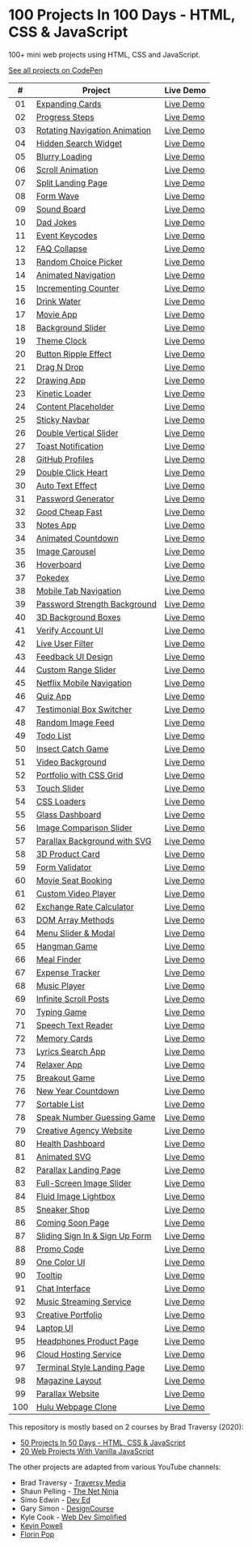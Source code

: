 # 100 Projects In 100 Days - HTML, CSS & JavaScript

100+ mini web projects using HTML, CSS and JavaScript.

[See all projects on CodePen](https://codepen.io/collection/DKLgmm?grid_type=grid&sort_by=item_created_at)

|  #  | Project                                                                                                                                 | Live Demo                                                |
| :-: | --------------------------------------------------------------------------------------------------------------------------------------- | -------------------------------------------------------- |
| 01  | [Expanding Cards](https://github.com/solygambas/html-css-fifty-projects/tree/master/01-expanding%20cards)                               | [Live Demo](https://codepen.io/solygambas/full/qBaMWjE)  |
| 02  | [Progress Steps](https://github.com/solygambas/html-css-fifty-projects/tree/master/02-progress%20steps)                                 | [Live Demo](https://codepen.io/solygambas/full/VwKGzzg)  |
| 03  | [Rotating Navigation Animation](https://github.com/solygambas/html-css-fifty-projects/tree/master/03-rotating%20navigation)             | [Live Demo](https://codepen.io/solygambas/full/jOMvZqY)  |
| 04  | [Hidden Search Widget](https://github.com/solygambas/html-css-fifty-projects/tree/master/04-hidden%20search%20widget)                   | [Live Demo](https://codepen.io/solygambas/full/mdrzdPB)  |
| 05  | [Blurry Loading](https://github.com/solygambas/html-css-fifty-projects/tree/master/05-blurry%20loading)                                 | [Live Demo](https://codepen.io/solygambas/full/WNGaNgB)  |
| 06  | [Scroll Animation](https://github.com/solygambas/html-css-fifty-projects/tree/master/06-scroll%20animation)                             | [Live Demo](https://codepen.io/solygambas/full/JjRmoWL)  |
| 07  | [Split Landing Page](https://github.com/solygambas/html-css-fifty-projects/tree/master/07-split%20landing%20page)                       | [Live Demo](https://codepen.io/solygambas/full/KKgGdmY)  |
| 08  | [Form Wave](https://github.com/solygambas/html-css-fifty-projects/tree/master/08-form%20wave%20animation)                               | [Live Demo](https://codepen.io/solygambas/full/Exgdegm)  |
| 09  | [Sound Board](https://github.com/solygambas/html-css-fifty-projects/tree/master/09-sound%20board)                                       | [Live Demo](https://codepen.io/solygambas/full/oNzaPQa)  |
| 10  | [Dad Jokes](https://github.com/solygambas/html-css-fifty-projects/tree/master/10-dad%20jokes)                                           | [Live Demo](https://codepen.io/solygambas/full/gOwBQZK)  |
| 11  | [Event Keycodes](https://github.com/solygambas/html-css-fifty-projects/tree/master/11-event%20KeyCodes)                                 | [Live Demo](https://codepen.io/solygambas/full/zYKmypd)  |
| 12  | [FAQ Collapse](https://github.com/solygambas/html-css-fifty-projects/tree/master/12-FAQ%20collapse)                                     | [Live Demo](https://codepen.io/solygambas/full/ExgdqWm)  |
| 13  | [Random Choice Picker](https://github.com/solygambas/html-css-fifty-projects/tree/master/13-random%20choice%20picker)                   | [Live Demo](https://codepen.io/solygambas/full/eYdQgqN)  |
| 14  | [Animated Navigation](https://github.com/solygambas/html-css-fifty-projects/tree/master/14-animated%20navigation)                       | [Live Demo](https://codepen.io/solygambas/full/KKgrWGz)  |
| 15  | [Incrementing Counter](https://github.com/solygambas/html-css-fifty-projects/tree/master/15-incrementing%20counter)                     | [Live Demo](https://codepen.io/solygambas/full/qBaQmeW)  |
| 16  | [Drink Water](https://github.com/solygambas/html-css-fifty-projects/tree/master/16-drink%20water)                                       | [Live Demo](https://codepen.io/solygambas/full/yLaQoJy)  |
| 17  | [Movie App](https://github.com/solygambas/html-css-fifty-projects/tree/master/17-movie%20app)                                           | [Live Demo](https://codepen.io/solygambas/full/mdrabXd)  |
| 18  | [Background Slider](https://github.com/solygambas/html-css-fifty-projects/tree/master/18-background%20slider)                           | [Live Demo](https://codepen.io/solygambas/full/OJRrVbJ)  |
| 19  | [Theme Clock](https://github.com/solygambas/html-css-fifty-projects/tree/master/19-theme%20clock)                                       | [Live Demo](https://codepen.io/solygambas/full/MWjZrZy)  |
| 20  | [Button Ripple Effect](https://github.com/solygambas/html-css-fifty-projects/tree/master/20-button%20ripple%20effect)                   | [Live Demo](https://codepen.io/solygambas/full/oNzJdWw)  |
| 21  | [Drag N Drop](https://github.com/solygambas/html-css-fifty-projects/tree/master/21-drag%20n%20drop)                                     | [Live Demo](https://codepen.io/solygambas/full/RwGEyme)  |
| 22  | [Drawing App](https://github.com/solygambas/html-css-fifty-projects/tree/master/22-drawing%20app)                                       | [Live Demo](https://codepen.io/solygambas/full/wvzREMx)  |
| 23  | [Kinetic Loader](https://github.com/solygambas/html-css-fifty-projects/tree/master/23-kinetic%20loader)                                 | [Live Demo](https://codepen.io/solygambas/full/JjRwVLW)  |
| 24  | [Content Placeholder](https://github.com/solygambas/html-css-fifty-projects/tree/master/24-content%20placeholder)                       | [Live Demo](https://codepen.io/solygambas/full/ExgGzaX)  |
| 25  | [Sticky Navbar](https://github.com/solygambas/html-css-fifty-projects/tree/master/25-sticky%20navigation)                               | [Live Demo](https://codepen.io/solygambas/full/VwKqJmw/) |
| 26  | [Double Vertical Slider](https://github.com/solygambas/html-css-fifty-projects/tree/master/26-double%20vertical%20slider)               | [Live Demo](https://codepen.io/solygambas/full/wvzNwqB)  |
| 27  | [Toast Notification](https://github.com/solygambas/html-css-fifty-projects/tree/master/27-toast%20notification)                         | [Live Demo](https://codepen.io/solygambas/full/YzGBNgW)  |
| 28  | [GitHub Profiles](https://github.com/solygambas/html-css-fifty-projects/tree/master/28-github%20profiles)                               | [Live Demo](https://codepen.io/solygambas/full/GRjzmVR)  |
| 29  | [Double Click Heart](https://github.com/solygambas/html-css-fifty-projects/tree/master/29-double%20click%20heart)                       | [Live Demo](https://codepen.io/solygambas/full/XWjOaOK)  |
| 30  | [Auto Text Effect](https://github.com/solygambas/html-css-fifty-projects/tree/master/30-auto%20text%20effect)                           | [Live Demo](https://codepen.io/solygambas/full/JjRxrbM)  |
| 31  | [Password Generator](https://github.com/solygambas/html-css-fifty-projects/tree/master/31-password%20generator)                         | [Live Demo](https://codepen.io/solygambas/full/rNMRvWb)  |
| 32  | [Good Cheap Fast](https://github.com/solygambas/html-css-fifty-projects/tree/master/32-good%20cheap%20fast)                             | [Live Demo](https://codepen.io/solygambas/full/QWKoxwP)  |
| 33  | [Notes App](https://github.com/solygambas/html-css-fifty-projects/tree/master/33-notes%20app)                                           | [Live Demo](https://codepen.io/solygambas/full/qBavQog)  |
| 34  | [Animated Countdown](https://github.com/solygambas/html-css-fifty-projects/tree/master/34-animated%20countdown)                         | [Live Demo](https://codepen.io/solygambas/full/vYXPbYW)  |
| 35  | [Image Carousel](https://github.com/solygambas/html-css-fifty-projects/tree/master/35-image%20carousel)                                 | [Live Demo](https://codepen.io/solygambas/full/zYKbQZK)  |
| 36  | [Hoverboard](https://github.com/solygambas/html-css-fifty-projects/tree/master/36-hoverboard)                                           | [Live Demo](https://codepen.io/solygambas/full/OJRqYKK)  |
| 37  | [Pokedex](https://github.com/solygambas/html-css-fifty-projects/tree/master/37-pokedex)                                                 | [Live Demo](https://codepen.io/solygambas/full/gOwygyP)  |
| 38  | [Mobile Tab Navigation](https://github.com/solygambas/html-css-fifty-projects/tree/master/38-mobile%20tab%20navigation)                 | [Live Demo](https://codepen.io/solygambas/full/eYdoexM)  |
| 39  | [Password Strength Background](https://github.com/solygambas/html-css-fifty-projects/tree/master/39-password%20strength%20background)   | [Live Demo](https://codepen.io/solygambas/full/YzGMYzz)  |
| 40  | [3D Background Boxes](https://github.com/solygambas/html-css-fifty-projects/tree/master/40-3d%20boxes%20background)                     | [Live Demo](https://codepen.io/solygambas/full/zYKXpBe)  |
| 41  | [Verify Account UI](https://github.com/solygambas/html-css-fifty-projects/tree/master/41-verify%20account%20UI)                         | [Live Demo](https://codepen.io/solygambas/full/KKgYZWR)  |
| 42  | [Live User Filter](https://github.com/solygambas/html-css-fifty-projects/tree/master/42-live%20user%20filter)                           | [Live Demo](https://codepen.io/solygambas/full/OJRGzjg)  |
| 43  | [Feedback UI Design](https://github.com/solygambas/html-css-fifty-projects/tree/master/43-feedback%20UI%20design)                       | [Live Demo](https://codepen.io/solygambas/full/PoGgEOm)  |
| 44  | [Custom Range Slider](https://github.com/solygambas/html-css-fifty-projects/tree/master/44-custom%20range%20slider)                     | [Live Demo](https://codepen.io/solygambas/full/WNGBrjZ)  |
| 45  | [Netflix Mobile Navigation](https://github.com/solygambas/html-css-fifty-projects/tree/master/45-netflix%20mobile%20navigation)         | [Live Demo](https://codepen.io/solygambas/full/NWRVxgv)  |
| 46  | [Quiz App](https://github.com/solygambas/html-css-fifty-projects/tree/master/46-quiz%20app)                                             | [Live Demo](https://codepen.io/solygambas/full/PoGvZEW)  |
| 47  | [Testimonial Box Switcher](https://github.com/solygambas/html-css-fifty-projects/tree/master/47-testimonial%20box%20switcher)           | [Live Demo](https://codepen.io/solygambas/full/ExgzPRz)  |
| 48  | [Random Image Feed](https://github.com/solygambas/html-css-fifty-projects/tree/master/48-random%20image%20generator)                    | [Live Demo](https://codepen.io/solygambas/full/eYdaJQx)  |
| 49  | [Todo List](https://github.com/solygambas/html-css-fifty-projects/tree/master/49-todo%20list)                                           | [Live Demo](https://codepen.io/solygambas/full/eYdaJoo)  |
| 50  | [Insect Catch Game](https://github.com/solygambas/html-css-fifty-projects/tree/master/50-insect%20catch%20game)                         | [Live Demo](https://codepen.io/solygambas/full/oNzRbKx)  |
| 51  | [Video Background](https://github.com/solygambas/html-css-fifty-projects/tree/master/51-video%20background)                             | [Live Demo](https://codepen.io/solygambas/full/oNYNLwL)  |
| 52  | [Portfolio with CSS Grid](https://github.com/solygambas/html-css-fifty-projects/tree/master/52-portfolio%20grid)                        | [Live Demo](https://codepen.io/solygambas/full/MWbKzzO)  |
| 53  | [Touch Slider](https://github.com/solygambas/html-css-fifty-projects/tree/master/53-touch%20slider)                                     | [Live Demo](https://codepen.io/solygambas/full/QWGEyLK)  |
| 54  | [CSS Loaders](https://github.com/solygambas/html-css-fifty-projects/tree/master/54-css%20loaders)                                       | [Live Demo](https://codepen.io/solygambas/full/QWGdgaZ)  |
| 55  | [Glass Dashboard](https://github.com/solygambas/html-css-fifty-projects/tree/master/55-glass%20dashboard)                               | [Live Demo](https://codepen.io/solygambas/full/oNYpQMo)  |
| 56  | [Image Comparison Slider](https://github.com/solygambas/html-css-fifty-projects/tree/master/56-image%20comparison%20slider)             | [Live Demo](https://codepen.io/solygambas/full/RwoMLYW)  |
| 57  | [Parallax Background with SVG](https://github.com/solygambas/html-css-fifty-projects/tree/master/57-parallax%20background%20svg)        | [Live Demo](https://codepen.io/solygambas/full/vYyjjbz)  |
| 58  | [3D Product Card](https://github.com/solygambas/html-css-fifty-projects/tree/master/58-3D%20product%20card)                             | [Live Demo](https://codepen.io/solygambas/full/wvoXWPq)  |
| 59  | [Form Validator](https://github.com/solygambas/html-css-fifty-projects/tree/master/59-form%20validator)                                 | [Live Demo](https://codepen.io/solygambas/full/MWbPJjb)  |
| 60  | [Movie Seat Booking](https://github.com/solygambas/html-css-fifty-projects/tree/master/60-movie%20seat%20booking)                       | [Live Demo](https://codepen.io/solygambas/full/xxRQEOy)  |
| 61  | [Custom Video Player](https://github.com/solygambas/html-css-fifty-projects/tree/master/61-custom%20video%20player)                     | [Live Demo](https://codepen.io/solygambas/full/mdOQadY)  |
| 62  | [Exchange Rate Calculator](https://github.com/solygambas/html-css-fifty-projects/tree/master/62-exchange%20rate%20calculator)           | [Live Demo](https://codepen.io/solygambas/full/abBPJBG)  |
| 63  | [DOM Array Methods](https://github.com/solygambas/html-css-fifty-projects/tree/master/63-DOM%20array%20methods)                         | [Live Demo](https://codepen.io/solygambas/full/NWbeXYR)  |
| 64  | [Menu Slider & Modal](https://github.com/solygambas/html-css-fifty-projects/tree/master/64-menu%20slider%20modal)                       | [Live Demo](https://codepen.io/solygambas/full/MWbLeKd)  |
| 65  | [Hangman Game](https://github.com/solygambas/html-css-fifty-projects/tree/master/65-hangman%20game)                                     | [Live Demo](https://codepen.io/solygambas/full/MWbLEYr)  |
| 66  | [Meal Finder](https://github.com/solygambas/html-css-fifty-projects/tree/master/66-meal%20finder)                                       | [Live Demo](https://codepen.io/solygambas/full/dyOagYE)  |
| 67  | [Expense Tracker](https://github.com/solygambas/html-css-fifty-projects/tree/master/67-expense%20tracker)                               | [Live Demo](https://codepen.io/solygambas/full/OJbqyro)  |
| 68  | [Music Player](https://github.com/solygambas/html-css-fifty-projects/tree/master/68-music%20player)                                     | [Live Demo](https://codepen.io/solygambas/full/LYbaZNG)  |
| 69  | [Infinite Scroll Posts](https://github.com/solygambas/html-css-fifty-projects/tree/master/69-infinite%20scroll%20posts)                 | [Live Demo](https://codepen.io/solygambas/full/qBqvyEB)  |
| 70  | [Typing Game](https://github.com/solygambas/html-css-fifty-projects/tree/master/70-typing%20game)                                       | [Live Demo](https://codepen.io/solygambas/full/wvoOQvq)  |
| 71  | [Speech Text Reader](https://github.com/solygambas/html-css-fifty-projects/tree/master/71-speech%20text%20reader)                       | [Live Demo](https://codepen.io/solygambas/full/QWGPLVM)  |
| 72  | [Memory Cards](https://github.com/solygambas/html-css-fifty-projects/tree/master/72-memory%20cards)                                     | [Live Demo](https://codepen.io/solygambas/full/oNYOqjv)  |
| 73  | [Lyrics Search App](https://github.com/solygambas/html-css-fifty-projects/tree/master/73-lyrics%20search%20app)                         | [Live Demo](https://codepen.io/solygambas/full/ExNzPKV)  |
| 74  | [Relaxer App](https://github.com/solygambas/html-css-fifty-projects/tree/master/74-relaxer%20app)                                       | [Live Demo](https://codepen.io/solygambas/full/wvobMzE)  |
| 75  | [Breakout Game](https://github.com/solygambas/html-css-fifty-projects/tree/master/75-breakout%20game)                                   | [Live Demo](https://codepen.io/solygambas/full/oNYrNKj)  |
| 76  | [New Year Countdown](https://github.com/solygambas/html-css-fifty-projects/tree/master/76-new%20year%20countdown)                       | [Live Demo](https://codepen.io/solygambas/full/rNWEaBb)  |
| 77  | [Sortable List](https://github.com/solygambas/html-css-fifty-projects/tree/master/77-sortable%20list)                                   | [Live Demo](https://codepen.io/solygambas/full/qBqzEdO)  |
| 78  | [Speak Number Guessing Game](https://github.com/solygambas/html-css-fifty-projects/tree/master/78-speak%20number%20guessing%20game)     | [Live Demo](https://codepen.io/solygambas/full/jOVjEre)  |
| 79  | [Creative Agency Website](https://github.com/solygambas/html-css-fifty-projects/tree/master/79-creative%20agency%20website)             | [Live Demo](https://codepen.io/solygambas/full/LYbKoRj)  |
| 80  | [Health Dashboard](https://github.com/solygambas/html-css-fifty-projects/tree/master/80-health%20dashboard)                             | [Live Demo](https://codepen.io/solygambas/full/XWNvEKz)  |
| 81  | [Animated SVG](https://github.com/solygambas/html-css-fifty-projects/tree/master/81-animated%20SVG)                                     | [Live Demo](https://codepen.io/solygambas/full/vYyoVWR)  |
| 82  | [Parallax Landing Page](https://github.com/solygambas/html-css-fifty-projects/tree/master/82-parallax%20landing%20page)                 | [Live Demo](https://codepen.io/solygambas/full/ExZxxRo)  |
| 83  | [Full-Screen Image Slider](https://github.com/solygambas/html-css-fifty-projects/tree/master/83-full%20screen%20image%20slider)         | [Live Demo](https://codepen.io/solygambas/full/JjEoEdb)  |
| 84  | [Fluid Image Lightbox](https://github.com/solygambas/html-css-fifty-projects/tree/master/84-fluid%20image%20lightbox)                   | [Live Demo](https://codepen.io/solygambas/full/MWJKpwg)  |
| 85  | [Sneaker Shop](https://github.com/solygambas/html-css-fifty-projects/tree/master/85-sneaker%20shop)                                     | [Live Demo](https://codepen.io/solygambas/full/KKazqNZ)  |
| 86  | [Coming Soon Page](https://github.com/solygambas/html-css-fifty-projects/tree/master/86-coming%20soon%20page)                           | [Live Demo](https://codepen.io/solygambas/full/bGgwNaM)  |
| 87  | [Sliding Sign In & Sign Up Form](https://github.com/solygambas/html-css-fifty-projects/tree/master/87-sliding%20signin%20signup%20form) | [Live Demo](https://codepen.io/solygambas/full/bGgwoGm)  |
| 88  | [Promo Code](https://github.com/solygambas/html-css-fifty-projects/tree/master/88-promo%20code)                                         | [Live Demo](https://codepen.io/solygambas/full/wvggBXe)  |
| 89  | [One Color UI](https://github.com/solygambas/html-css-fifty-projects/tree/master/89-one%20color%20UI)                                   | [Live Demo](https://codepen.io/solygambas/full/NWdpPqx)  |
| 90  | [Tooltip](https://github.com/solygambas/html-css-fifty-projects/tree/master/90-tooltip)                                                 | [Live Demo](https://codepen.io/solygambas/full/YzNgzMb)  |
| 91  | [Chat Interface](https://github.com/solygambas/html-css-fifty-projects/tree/master/91-chat%20interface)                                 | [Live Demo](https://codepen.io/solygambas/full/MWJxaOJ)  |
| 92  | [Music Streaming Service](https://github.com/solygambas/html-css-fifty-projects/tree/master/92-music%20streaming%20service)             | [Live Demo](https://codepen.io/solygambas/full/qBRvLmg)  |
| 93  | [Creative Portfolio](https://github.com/solygambas/html-css-fifty-projects/tree/master/93-creative%20portfolio)                         | [Live Demo](https://codepen.io/solygambas/full/zYNbgxR)  |
| 94  | [Laptop UI](https://github.com/solygambas/html-css-fifty-projects/tree/master/94-laptop%20UI)                                           | [Live Demo](https://codepen.io/solygambas/full/eYgoxMo)  |
| 95  | [Headphones Product Page](https://github.com/solygambas/html-css-fifty-projects/tree/master/95-headphones%20product%20page)             | [Live Demo](https://codepen.io/solygambas/full/KKaLmEr)  |
| 96  | [Cloud Hosting Service](https://github.com/solygambas/html-css-fifty-projects/tree/master/96-cloud%20hosting%20service)                 | [Live Demo](https://codepen.io/solygambas/full/oNBrXYr)  |
| 97  | [Terminal Style Landing Page](https://github.com/solygambas/html-css-fifty-projects/tree/master/97-terminal%20style%20landing%20page)   | [Live Demo](https://codepen.io/solygambas/full/BaWvXLG)  |
| 98  | [Magazine Layout](https://github.com/solygambas/html-css-fifty-projects/tree/master/98-magazine%20layout)                               | [Live Demo](https://codepen.io/solygambas/full/OJpGMyj)  |
| 99  | [Parallax Website](https://github.com/solygambas/html-css-fifty-projects/tree/master/99-parallax%20website)                             | [Live Demo](https://codepen.io/solygambas/full/poeBdPr)  |
| 100 | [Hulu Webpage Clone](https://github.com/solygambas/html-css-fifty-projects/tree/master/100-hulu%20webpage%20clone)                      | [Live Demo](#)                                           |

This repository is mostly based on 2 courses by Brad Traversy (2020):

- [50 Projects In 50 Days - HTML, CSS & JavaScript](https://www.udemy.com/course/50-projects-50-days/)
- [20 Web Projects With Vanilla JavaScript](https://www.udemy.com/course/web-projects-with-vanilla-javascript/)

The other projects are adapted from various YouTube channels:

- Brad Traversy - [Traversy Media](https://www.youtube.com/channel/UC29ju8bIPH5as8OGnQzwJyA)
- Shaun Pelling - [The Net Ninja](https://www.youtube.com/channel/UCW5YeuERMmlnqo4oq8vwUpg)
- Simo Edwin - [Dev Ed](https://www.youtube.com/channel/UClb90NQQcskPUGDIXsQEz5Q)
- Gary Simon - [DesignCourse](https://www.youtube.com/channel/UCVyRiMvfUNMA1UPlDPzG5Ow)
- Kyle Cook - [Web Dev Simplified](https://www.youtube.com/channel/UCFbNIlppjAuEX4znoulh0Cw)
- [Kevin Powell](https://www.youtube.com/channel/UCJZv4d5rbIKd4QHMPkcABCw)
- [Florin Pop](https://www.youtube.com/channel/UCeU-1X402kT-JlLdAitxSMA)
